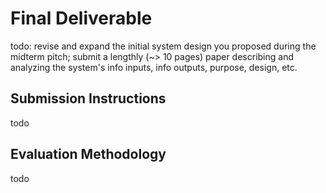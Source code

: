 # Final Deliverable

todo: revise and expand the initial system design you proposed during the midterm pitch;  submit a lengthly (~> 10 pages) paper describing and analyzing the system's info inputs, info outputs, purpose, design, etc.

## Submission Instructions

todo

## Evaluation Methodology

todo
